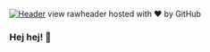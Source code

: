 

[![Header](https://raw.githubusercontent.com/MartinHeinz/<OWNER>/<OWNER>/readme_header.png "Header")](https://some-url.dev/)
view rawheader hosted with ❤ by GitHub
### Hej hej! 👋

<!--
**gem18/gem18** is a ✨ _special_ ✨ repository because its `README.md` (this file) appears on your GitHub profile.



Here are some ideas to get you started:

- 🔭 I’m currently working on ...
- 🌱 I’m currently learning ...
- 👯 I’m looking to collaborate on ...
- 🤔 I’m looking for help with ...
- 💬 Ask me about ...
- 📫 How to reach me: ...
- 😄 Pronouns: ...
- ⚡ Fun fact: ...
-->
